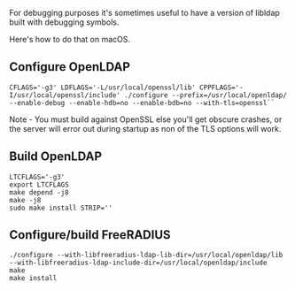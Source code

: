 For debugging purposes it's sometimes useful to have a version of libldap built with debugging symbols.

Here's how to do that on macOS.

## Configure OpenLDAP
```
CFLAGS='-g3' LDFLAGS='-L/usr/local/openssl/lib' CPPFLAGS='-I/usr/local/openssl/include' ./configure --prefix=/usr/local/openldap/ --enable-debug --enable-hdb=no --enable-bdb=no --with-tls=openssl``
```

Note - You must build against OpenSSL else you'll get obscure crashes, or the server will error out during startup as non of the TLS options will work.

## Build OpenLDAP
```
LTCFLAGS='-g3'
export LTCFLAGS
make depend -j8
make -j8
sudo make install STRIP=''
```

## Configure/build FreeRADIUS
```
./configure --with-libfreeradius-ldap-lib-dir=/usr/local/openldap/lib --with-libfreeradius-ldap-include-dir=/usr/local/openldap/include
make
make install
```